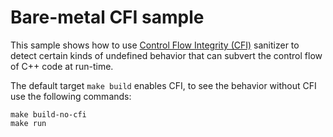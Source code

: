# Bare-metal CFI sample

This sample shows how to use 
[Control Flow Integrity (CFI)](https://clang.llvm.org/docs/ControlFlowIntegrity.html)
sanitizer to detect certain kinds of undefined behavior 
that can subvert the control flow of C++ code at run-time.

The default target `make build` enables CFI, 
to see the behavior without CFI use the following commands:
```
make build-no-cfi
make run
```
